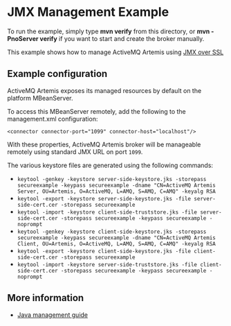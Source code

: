 # JMX Management Example

To run the example, simply type **mvn verify** from this directory, or **mvn -PnoServer verify** if you want to start and create the broker manually.

This example shows how to manage ActiveMQ Artemis using [JMX over SSL](http://www.oracle.com/technetwork/java/javase/tech/javamanagement-140525.html)

## Example configuration

ActiveMQ Artemis exposes its managed resources by default on the platform MBeanServer.

To access this MBeanServer remotely, add the following to the management.xml configuration:

    <connector connector-port="1099" connector-host="localhost"/>

With these properties, ActiveMQ Artemis broker will be manageable remotely using standard JMX URL on port `1099`.

The various keystore files are generated using the following commands:

* `keytool -genkey -keystore server-side-keystore.jks -storepass secureexample -keypass secureexample -dname "CN=ActiveMQ Artemis Server, OU=Artemis, O=ActiveMQ, L=AMQ, S=AMQ, C=AMQ" -keyalg RSA`
* `keytool -export -keystore server-side-keystore.jks -file server-side-cert.cer -storepass secureexample`
* `keytool -import -keystore client-side-truststore.jks -file server-side-cert.cer -storepass secureexample -keypass secureexample -noprompt`
* `keytool -genkey -keystore client-side-keystore.jks -storepass secureexample -keypass secureexample -dname "CN=ActiveMQ Artemis Client, OU=Artemis, O=ActiveMQ, L=AMQ, S=AMQ, C=AMQ" -keyalg RSA`
* `keytool -export -keystore client-side-keystore.jks -file client-side-cert.cer -storepass secureexample`
* `keytool -import -keystore server-side-truststore.jks -file client-side-cert.cer -storepass secureexample -keypass secureexample -noprompt`

## More information

*   [Java management guide](https://docs.oracle.com/javase/8/docs/technotes/guides/management/agent.html)